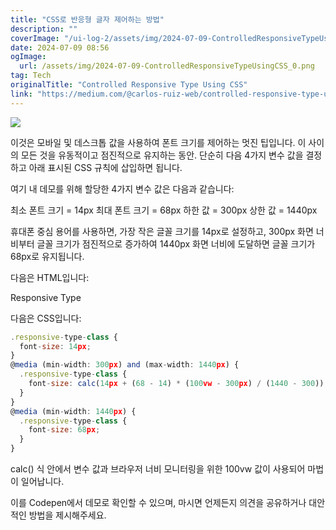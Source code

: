 ```yaml
---
title: "CSS로 반응형 글자 제어하는 방법"
description: ""
coverImage: "/ui-log-2/assets/img/2024-07-09-ControlledResponsiveTypeUsingCSS_0.png"
date: 2024-07-09 08:56
ogImage:
  url: /assets/img/2024-07-09-ControlledResponsiveTypeUsingCSS_0.png
tag: Tech
originalTitle: "Controlled Responsive Type Using CSS"
link: "https://medium.com/@carlos-ruiz-web/controlled-responsive-type-using-css-ab53a00f5322"
---
```


<img src="/ui-log-2/assets/img/2024-07-09-ControlledResponsiveTypeUsingCSS_0.png" />

이것은 모바일 및 데스크톱 값을 사용하여 폰트 크기를 제어하는 멋진 팁입니다. 이 사이의 모든 것을 유동적이고 점진적으로 유지하는 동안. 단순히 다음 4가지 변수 값을 결정하고 아래 표시된 CSS 규칙에 삽입하면 됩니다.

여기 내 데모를 위해 할당한 4가지 변수 값은 다음과 같습니다:

최소 폰트 크기 = 14px
최대 폰트 크기 = 68px
하한 값 = 300px
상한 값 = 1440px

<!-- ui-log 수평형 -->

<ins class="adsbygoogle"
  style="display:block"
  data-ad-client="ca-pub-4877378276818686"
  data-ad-slot="9743150776"
  data-ad-format="auto"
  data-full-width-responsive="true"></ins>

  <script>
  (adsbygoogle = window.adsbygoogle || []).push({});
  </script>

휴대폰 중심 용어를 사용하면, 가장 작은 글꼴 크기를 14px로 설정하고, 300px 화면 너비부터 글꼴 크기가 점진적으로 증가하여 1440px 화면 너비에 도달하면 글꼴 크기가 68px로 유지됩니다.

다음은 HTML입니다:

<div class="responsive-type-class">
  Responsive Type
</div>

다음은 CSS입니다:

<!-- ui-log 수평형 -->

<ins class="adsbygoogle"
  style="display:block"
  data-ad-client="ca-pub-4877378276818686"
  data-ad-slot="9743150776"
  data-ad-format="auto"
  data-full-width-responsive="true"></ins>

  <script>
  (adsbygoogle = window.adsbygoogle || []).push({});
  </script>

```js
.responsive-type-class {
  font-size: 14px;
}
@media (min-width: 300px) and (max-width: 1440px) {
  .responsive-type-class {
    font-size: calc(14px + (68 - 14) * (100vw - 300px) / (1440 - 300));
  }
}
@media (min-width: 1440px) {
  .responsive-type-class {
    font-size: 68px;
  }
}
```

calc() 식 안에서 변수 값과 브라우저 너비 모니터링을 위한 100vw 값이 사용되어 마법이 일어납니다.

이를 Codepen에서 데모로 확인할 수 있으며, 마시면 언제든지 의견을 공유하거나 대안적인 방법을 제시해주세요.
